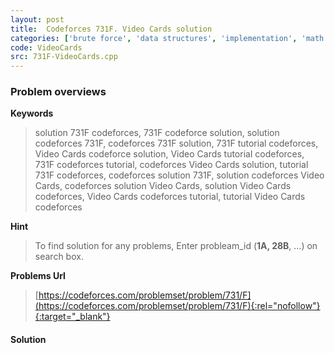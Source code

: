 ```yaml
---
layout: post
title:  Codeforces 731F. Video Cards solution
categories: ['brute force', 'data structures', 'implementation', 'math', 'number theory']
code: VideoCards
src: 731F-VideoCards.cpp
---
```

### **Problem overviews**

**Keywords**
> solution 731F codeforces, 731F codeforce solution, solution codeforces 731F, codeforces 731F solution, 731F tutorial codeforces, Video Cards codeforce solution, Video Cards tutorial codeforces, 731F codeforces tutorial, codeforces Video Cards solution, tutorial 731F codeforces, codeforces solution 731F, solution codeforces Video Cards, codeforces solution Video Cards, solution Video Cards codeforces, Video Cards codeforces tutorial, tutorial Video Cards codeforces

**Hint**
> To find solution for any problems, Enter probleam_id (**1A, 28B**, ...) on search box. 

**Problems Url**
> [https://codeforces.com/problemset/problem/731/F](https://codeforces.com/problemset/problem/731/F){:rel="nofollow"}{:target="_blank"}

#### **Solution**




